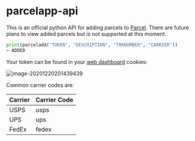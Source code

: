 # parcelapp-api

This is an official python API for adding parcels to [Parcel](https://parcelapp.net/). There are future plans to view added parcels but is not supported at this moment.

```python
print(parceladd("TOKEN", "DESCRIPTION", "TRKNUMBER", "CARRIER"))
> ADDED
```

Your token can be found in your [web dashboard](https://web.parcelapp.net/) cookies:

![image-20201220201439439](https://cdn.discordapp.com/attachments/480736870540771329/790386685787504690/unknown.png)

Common carrier codes are:

| **Carrier** | **Carrier Code** |
| ----------- | ---------------- |
| USPS        | usps             |
| UPS         | ups              |
| FedEx       | fedex            |
